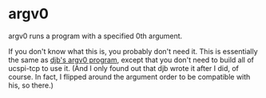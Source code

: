 argv0
=====

argv0 runs a program with a specified 0th argument.

If you don't know what this is, you probably don't need it.  This is
essentially the same as [djb's argv0
program](http://cr.yp.to/ucspi-tcp/argv0.html), except that you don't need to
build all of ucspi-tcp to use it.  (And I only found out that djb wrote it
after I did, of course.  In fact, I flipped around the argument order to be
compatible with his, so there.)

